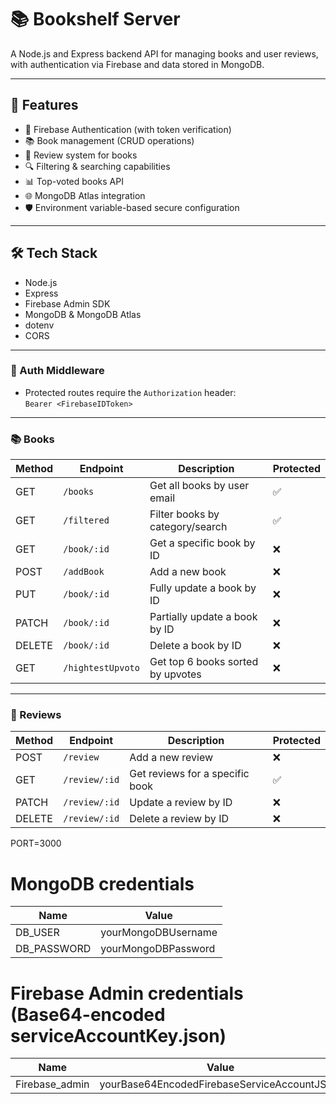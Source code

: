 # 📚 Bookshelf Server

A Node.js and Express backend API for managing books and user reviews, with authentication via Firebase and data stored in MongoDB.

---

## 🚀 Features

- 🔐 Firebase Authentication (with token verification)
- 📚 Book management (CRUD operations)
- 📝 Review system for books
- 🔍 Filtering & searching capabilities
- 📊 Top-voted books API
- 🌐 MongoDB Atlas integration
- 🛡️ Environment variable-based secure configuration

---

## 🛠️ Tech Stack

- Node.js
- Express
- Firebase Admin SDK
- MongoDB & MongoDB Atlas
- dotenv
- CORS

---


### 🔐 Auth Middleware

- Protected routes require the `Authorization` header:  
  `Bearer <FirebaseIDToken>`

---

### 📚 Books

| Method | Endpoint             | Description                          | Protected |
|--------|----------------------|--------------------------------------|-----------|
| GET    | `/books`             | Get all books by user email          | ✅        |
| GET    | `/filtered`          | Filter books by category/search      | ✅        |
| GET    | `/book/:id`          | Get a specific book by ID            | ❌        |
| POST   | `/addBook`           | Add a new book                       | ❌        |
| PUT    | `/book/:id`          | Fully update a book by ID            | ❌        |
| PATCH  | `/book/:id`          | Partially update a book by ID        | ❌        |
| DELETE | `/book/:id`          | Delete a book by ID                  | ❌        |
| GET    | `/hightestUpvoto`    | Get top 6 books sorted by upvotes    | ❌        |

---

### 📝 Reviews

| Method | Endpoint             | Description                          | Protected |
|--------|----------------------|--------------------------------------|-----------|
| POST   | `/review`            | Add a new review                     | ❌        |
| GET    | `/review/:id`        | Get reviews for a specific book      | ✅        |
| PATCH  | `/review/:id`        | Update a review by ID                | ❌        |
| DELETE | `/review/:id`        | Delete a review by ID                | ❌        |


PORT=3000

# MongoDB credentials
|Name|Value|
|------------|------------------|
|DB_USER|yourMongoDBUsername |
|DB_PASSWORD|yourMongoDBPassword|

# Firebase Admin credentials (Base64-encoded serviceAccountKey.json)
|Name|Value|
|-------|---------|
|Firebase_admin|yourBase64EncodedFirebaseServiceAccountJSON|
